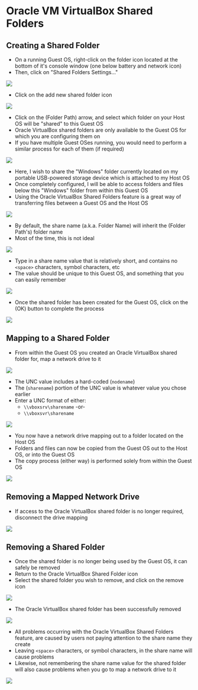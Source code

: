 # Oracle VM VirtualBox Shared Folders

## Creating a Shared Folder

- On a running Guest OS, right-click on the folder icon located at the bottom of
  it's console window (one below battery and network icon)
- Then, click on "Shared Folders Settings..."

![](../../res/3/6.img-1.webp)

- Click on the add new shared folder icon

![](../../res/3/6.img-2.webp)

- Click on the (Folder Path) arrow, and select which folder on your Host OS will
  be "shared" to this Guest OS
- Oracle VirtualBox shared folders are only available to the Guest OS for which
  you are configuring them on
- If you have multiple Guest OSes running, you would need to perform a similar
  process for each of them (if required)

![](../../res/3/6.img-3.webp)

- Here, I wish to share the "Windows" folder currently located on my portable
  USB-powered storage device which is attached to my Host OS
- Once completely configured, I will be able to access folders and files below
  this "Windows" folder from within this Guest OS
- Using the Oracle VirtualBox Shared Folders feature is a great way of
  transferring files between a Guest OS and the Host OS

![](../../res/3/6.img-4.webp)

- By default, the share name (a.k.a. Folder Name) will inherit the (Folder
  Path's) folder name
- Most of the time, this is not ideal

![](../../res/3/6.img-5.webp)

- Type in a share name value that is relatively short, and contains no `<space>`
  characters, symbol characters, etc
- The value should be unique to this Guest OS, and something that you can easily
  remember

![](../../res/3/6.img-6.webp)

- Once the shared folder has been created for the Guest OS, click on the (OK)
  button to complete the process

![](../../res/3/6.img-7.webp)

## Mapping to a Shared Folder

- From within the Guest OS you created an Oracle VirtualBox shared folder for,
  map a network drive to it

![](../../res/3/6.img-8.webp)

- The UNC value includes a hard-coded (`nodename`)
- The (`sharename`) portion of the UNC value is whatever value you chose earlier
- Enter a UNC format of either:
  - `\\vboxsrv\sharename` -or-
  - `\\vboxsvr\sharename`

![](../../res/3/6.img-9.webp)

- You now have a network drive mapping out to a folder located on the Host OS
- Folders and files can now be copied from the Guest OS out to the Host OS, or
  into the Guest OS
- The copy process (either way) is performed solely from within the Guest OS

![](../../res/3/6.img-10.webp)

## Removing a Mapped Network Drive

- If access to the Oracle VirtualBox shared folder is no longer required,
  disconnect the drive mapping

![](../../res/3/6.img-11.webp)

## Removing a Shared Folder

- Once the shared folder is no longer being used by the Guest OS, it can safely
  be removed
- Return to the Oracle VirtualBox Shared Folder icon
- Select the shared folder you wish to remove, and click on the remove icon

![](../../res/3/6.img-12.webp)

- The Oracle VirtualBox shared folder has been successfully removed

![](../../res/3/6.img-13.webp)

- All problems occurring with the Oracle VirtualBox Shared Folders feature, are
  caused by users not paying attention to the share name they create
- Leaving `<space>` characters, or symbol characters, in the share name will
  cause problems
- Likewise, not remembering the share name value for the shared folder will also
  cause problems when you go to map a network drive to it

![](../../res/3/6.img-14.webp)
